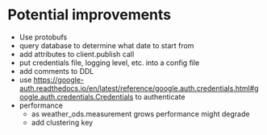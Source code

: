 # Potential improvements
- Use protobufs
- query database to determine what date to start from
- add attributes to client.publish call
- put credentials file, logging level, etc. into a config file
- add comments to DDL
- use https://google-auth.readthedocs.io/en/latest/reference/google.auth.credentials.html#google.auth.credentials.Credentials to authenticate
- performance
  - as weather_ods.measurement grows performance might degrade
  - add clustering key